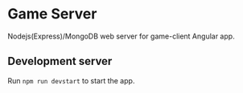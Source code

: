 # Game Server
Nodejs(Express)/MongoDB web server for game-client Angular app.

## Development server
Run `npm run devstart` to start the app.
